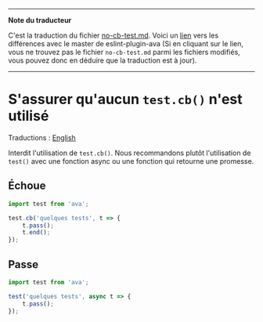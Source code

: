 ___
**Note du traducteur**

C'est la traduction du fichier [no-cb-test.md](https://github.com/avajs/eslint-plugin-ava/blob/master/docs/rules/no-cb-test.md). Voici un [lien](https://github.com/avajs/eslint-plugin-ava/compare/c3d99fb076f5e579ba00f18fbedb92aeaf9df732...master#diff-53d512160f47892d199cb93040332ff7) vers les différences avec le master de eslint-plugin-ava (Si en cliquant sur le lien, vous ne trouvez pas le fichier `no-cb-test.md` parmi les fichiers modifiés, vous pouvez donc en déduire que la traduction est à jour).
___
# S'assurer qu'aucun `test.cb()` n'est utilisé

Traductions : [English](https://github.com/avajs/eslint-plugin-ava/blob/master/docs/rules/no-cb-test.md)

Interdit l'utilisation de `test.cb()`. Nous recommandons plutôt l'utilisation de `test()` avec une fonction async ou une fonction qui retourne une promesse.


## Échoue

```js
import test from 'ava';

test.cb('quelques tests', t => {
	t.pass();
	t.end();
});
```


## Passe

```js
import test from 'ava';

test('quelques tests', async t => {
	t.pass();
});
```
